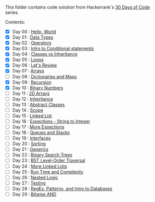 This folder contains code solution from Hackerrank's [30 Days of Code](https://www.hackerrank.com/domains/tutorials/30-days-of-code) series.

Contents:
- [x] Day 00 : [Hello, World](https://www.hackerrank.com/challenges/30-hello-world/problem) 
- [x] Day 01 : [Data Types](https://www.hackerrank.com/challenges/30-data-types/problem) 
- [x] Day 02 : [Operators](https://www.hackerrank.com/challenges/30-operators/problem) 
- [x] Day 03 : [Intro to Conditional statements](https://www.hackerrank.com/challenges/30-conditional-statements/problem) 
- [x] Day 04 : [Classes vs Inheritance](https://www.hackerrank.com/challenges/30-class-vs-instance/problem) 
- [x] Day 05 : [Loops](https://www.hackerrank.com/challenges/30-loops/problem)
- [x] Day 06 : [Let's Review](https://www.hackerrank.com/challenges/30-review-loop/problem)
- [x] Day 07 : [Arrays](https://www.hackerrank.com/challenges/30-arrays/problem)
- [ ] Day 08 : [Dictionaries and Maps](https://www.hackerrank.com/challenges/30-dictionaries-and-maps/problem)
- [x] Day 09 : [Recursion](https://www.hackerrank.com/challenges/30-recursion/problem)
- [x] Day 10 : [Binary Numbers](https://www.hackerrank.com/challenges/30-binary-numbers/problem)
- [ ] Day 11 : [2D Arrays](https://www.hackerrank.com/challenges/30-2d-arrays/problem)
- [ ] Day 12 : [Inheritance](https://www.hackerrank.com/challenges/30-inheritance/problem)
- [ ] Day 13 : [Abstract Classes](https://www.hackerrank.com/challenges/30-abstract-classes/problem)
- [ ] Day 14 : [Scope](https://www.hackerrank.com/challenges/30-scope/problem)
- [ ] Day 15 : [Linked List](https://www.hackerrank.com/challenges/30-linked-list/problem)
- [ ] Day 16 : [Expections - String to Integer](https://www.hackerrank.com/challenges/30-exceptions-string-to-integer/problem)
- [ ] Day 17 : [More Expections](https://www.hackerrank.com/challenges/30-more-exceptions/problem)
- [ ] Day 18 : [Queues and Stacks](https://www.hackerrank.com/challenges/30-queues-stacks/problem)
- [ ] Day 19 : [Interfaces](https://www.hackerrank.com/challenges/30-interfaces/problem)
- [ ] Day 20 : [Sorting](https://www.hackerrank.com/challenges/30-sorting/problem)
- [ ] Day 21 : [Generics](https://www.hackerrank.com/challenges/30-generics/problem)
- [ ] Day 22 : [Binary Search Trees](https://www.hackerrank.com/challenges/30-binary-search-trees/problem)
- [ ] Day 23 : [BST Level-Order Traversal](https://www.hackerrank.com/challenges/30-binary-trees/problem)
- [ ] Day 24 : [More Linked Lists](https://www.hackerrank.com/challenges/30-linked-list-deletion/problem)
- [ ] Day 25 : [Run Time and Complexity](https://www.hackerrank.com/challenges/30-running-time-and-complexity/problem)
- [ ] Day 26 : [Nested Logic](https://www.hackerrank.com/challenges/30-nested-logic/problem)
- [ ] Day 27 : [Testing](https://www.hackerrank.com/challenges/30-testing/problem)
- [ ] Day 28 : [RegEx, Patterns, and Intro to Databases](https://www.hackerrank.com/challenges/30-regex-patterns/problem)
- [ ] Day 29 : [Bitwise AND](https://www.hackerrank.com/challenges/30-bitwise-and/problem)